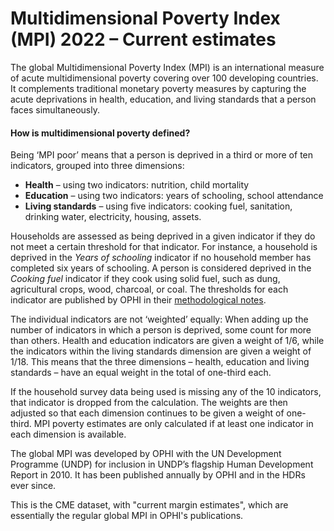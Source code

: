 # Multidimensional Poverty Index (MPI) 2022 – Current estimates

The global Multidimensional Poverty Index (MPI) is an international measure of acute multidimensional poverty covering over 100 developing countries. It complements traditional monetary poverty measures by capturing the acute deprivations in health, education, and living standards that a person faces simultaneously.

<h4>How is multidimensional poverty defined?</h4>
Being ‘MPI poor’ means that a person is deprived in a third or more of ten indicators, grouped into three dimensions: 
<ul>
    <li><strong>Health</strong> – using two indicators: nutrition, child mortality 
    <li><strong>Education</strong> – using two indicators: years of schooling, school attendance
    <li><strong>Living standards</strong> – using five indicators: cooking fuel, sanitation, drinking water, electricity, housing, assets.</li>
</ul>
Households are assessed as being deprived in a given indicator if they do not meet a certain threshold for that indicator. For instance, a household is deprived in the <em>Years of schooling</em> indicator if no household member has completed six years of schooling. A person is considered deprived in the <em>Cooking fuel</em> indicator if they cook using solid fuel, such as dung, agricultural crops, wood, charcoal, or coal. The thresholds for each indicator are published by OPHI in their <a href="https://www.ophi.org.uk/wp-content/uploads/OPHI_MPI_MN_54_2022.pdf">methodological notes</a>.

The individual indicators are not ‘weighted’ equally: When adding up the number of indicators in which a person is deprived, some count for more than others. Health and education indicators are given a weight of 1/6, while the indicators within the living standards dimension are given a weight of 1/18. This means that the three dimensions – health, education and living standards – have an equal weight in the total of one-third each.

If the household survey data being used is missing any of the 10 indicators, that indicator is dropped from the calculation. The weights are then adjusted so that each dimension continues to be given a weight of one-third. MPI poverty estimates are only calculated if at least one indicator in each dimension is available.

The global MPI was developed by OPHI with the UN Development Programme (UNDP) for inclusion in UNDP’s flagship Human Development Report in 2010. It has been published annually by OPHI and in the HDRs ever since.

This is the CME dataset, with "current margin estimates", which are essentially the regular global MPI in OPHI's publications.